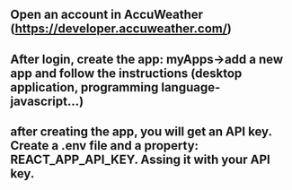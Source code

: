 ## Open an account in AccuWeather (https://developer.accuweather.com/)

## After login, create the app: myApps->add a new app and follow the instructions (desktop application, programming language- javascript...)

## after creating the app, you will get an API key. Create a .env file and a property: REACT_APP_API_KEY. Assing it with your API key. 

